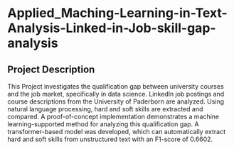 # Applied_Maching-Learning-in-Text-Analysis-Linked-in-Job-skill-gap-analysis
## Project Description
This Project investigates the qualification gap between university courses and the job market, specifically in data science. LinkedIn job postings and course descriptions from the University of Paderborn are analyzed. Using natural language processing, hard and soft skills are extracted and compared. A proof-of-concept implementation demonstrates a machine learning-supported method for analyzing this qualification gap. A transformer-based model was developed, which can automatically extract hard and soft skills from unstructured text with an F1-score of 0.6602.
